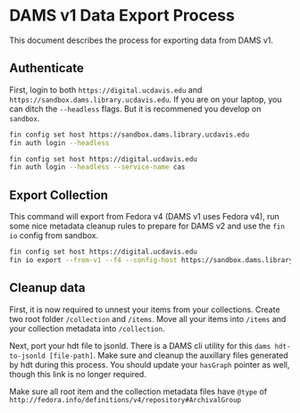 # DAMS v1 Data Export Process

This document describes the process for exporting data from DAMS v1.

## Authenticate

First, login to both `https://digital.ucdavis.edu` and `https://sandbox.dams.library.ucdavis.edu`.  If you are on your laptop, you can ditch the `--headless` flags.  But it is recommened you develop on `sandbox`.

```bash
fin config set host https://sandbox.dams.library.ucdavis.edu
fin auth login --headless

fin config set host https://digital.ucdavis.edu
fin auth login --headless --service-name cas
```

## Export Collection

This command will export from Fedora v4 (DAMS v1 uses Fedora v4), run some nice metadata cleanup rules to prepare for DAMS v2 and use the `fin io` config from sandbox.

```bash
fin config set host https://digital.ucdavis.edu
fin io export --from-v1 --f4 --config-host https://sandbox.dams.library.ucdavis.edu /collection/[collection-name] .
```

## Cleanup data

First, it is now required to unnest your items from your collections.  Create two root folder `/collection` and `/items`.  Move all your items into `/items` and your collection metadata into `/collection`.

Next, port your hdt file to jsonld.  There is a DAMS cli utility for this `dams hdt-to-jsonld [file-path]`. Make sure and cleanup the auxillary files generated by hdt during this process.  You should update your `hasGraph` pointer as well, though this link is no longer required.

Make sure all root item and the collection metadata files have `@type` of `http://fedora.info/definitions/v4/repository#ArchivalGroup`